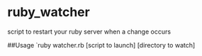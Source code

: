 # ruby_watcher
script to restart your ruby server when a change occurs

##Usage
`ruby watcher.rb [script to launch] [directory to watch]
